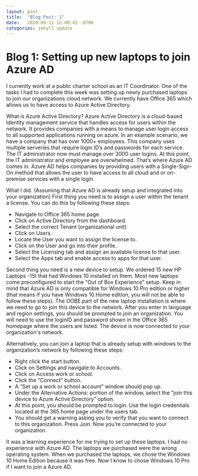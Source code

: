 ```yaml
---
layout: post
title:  "Blog Post: 1"
date:   2020-09-11 12:00:41 -0700
categories: jekyll update
---
```



# Blog 1:  Setting up new laptops to join Azure AD

I currently work at a public charter school as an IT Coordinator. One of the tasks I had to complete this week was setting up newly purchased laptops to join our organizations cloud network. We currently have Office 365 which allows us to have access to Azure Active Directory.

What is Azure Active Directory?
Azure Active Directory is a cloud-based Identity management service that handles access for users within the network. It provides companies with a means to manage user login access to all supported applications running on azure. In an example scenario, we have a company that has over 1000+ employees. This company uses multiple serveries that require login ID’s and passwords for each service. The IT administrator now must manage over 3000 user logins. At this point, the IT administrator and employee are overwhelmed. That’s where Azure AD comes in. Azure AD helps companies by providing users with a Single-Sign-On method that allows the user to have access to all cloud and or on-premise services with a single login.

What I did. (Assuming that Azure AD is already setup and integrated into your organization)
First thing you need is to assign a user within the tenant a license. You can do this by following these steps:

-	Navigate to Office 365 home page.
-	Click on Active Directory from the dashboard.
-	Select the correct Tenant (organizational unit)
-	Click on Users.
-	Locate the User you want to assign the license to.
-	Click on the User and go into their profile.
-	Select the Licensing tab and assign an available license to that user.
-	Select the Apps tab and enable access to apps for that user. 

Second thing you need is a new device to setup. We ordered 15 new HP Laptops -15t that had Windows 10 installed on them. Most new laptops come preconfigured to start the “Out of Box Experience” setup. Keep in mind that Azure AD is only compatible for Windows 10 Pro edition or higher (that means if you have Windows 10 Home edition, you will not be able to follow these steps). 
The OOBE part of the new laptop installation is where we need to go to join this device to the network. After you enter in language and region settings, you should be prompted to join an organization. You will need to use the loginID and password shown in the Office 365 homepage where the users are listed. The device is now connected to your organization's network. 

Alternatively, you can join a laptop that is already setup with windows to the organization’s network by following these steps:

-	Right click the start button.
-	Click on Settings and navigate to Accounts.
-	Click on Access work or school.
-	Click the “Connect” button.
-	A “Set up a work or school account” window should pop up.
-	Under the Alternative Actions: portion of the window, select the “join this device to Azure Active Directory” option.
-	At this point, you should be prompted to login. Use the login credentials located at the 365 home page under the users tab.
-	You should get a warning asking you to verify that you want to connect to this organization. Press Join. Now you’re connected to your organization.

It was a learning experience for me trying to set up these laptops. I had no experience with Azure AD. The laptops we purchased were the wrong operating system. When we purchased the laptops, we chose the Windows 10 Home Edition because it was free. Now I know to chose Windows 10 Pro if I want to join a Azure AD.



